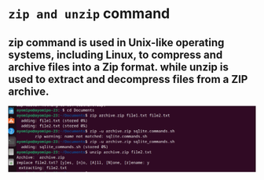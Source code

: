 # `zip and unzip` command


## zip command is used in Unix-like operating systems, including Linux, to compress and archive files into a Zip format. while unzip is used to extract and decompress files from a ZIP archive. 




![Alt text](<images/zip cmd.PNG>)